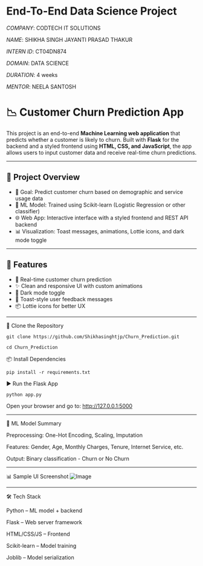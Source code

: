 # End-To-End Data Science Project

*COMPANY*: CODTECH IT SOLUTIONS

*NAME*: SHIKHA SINGH JAYANTI PRASAD THAKUR

*INTERN ID*: CT04DN874

*DOMAIN*: DATA SCIENCE

*DURATION*: 4 weeks

*MENTOR*: NEELA SANTOSH



# 📉 Customer Churn Prediction App

This project is an end-to-end **Machine Learning web application** that predicts whether a customer is likely to churn.
Built with **Flask** for the backend and a styled frontend using **HTML, CSS, and JavaScript**, the app allows users to input customer data and receive real-time churn predictions.

---

## 🚀 Project Overview

- 🎯 Goal: Predict customer churn based on demographic and service usage data
- 🤖 ML Model: Trained using Scikit-learn (Logistic Regression or other classifier)
- 🌐 Web App: Interactive interface with a styled frontend and REST API backend
- 📊 Visualization: Toast messages, animations, Lottie icons, and dark mode toggle

---

## 🎨 Features

- 🧠 Real-time customer churn prediction
- ✨ Clean and responsive UI with custom animations
- 🌙 Dark mode toggle
- 📢 Toast-style user feedback messages
- 📦 Lottie icons for better UX

---


 🔽 Clone the Repository

    git clone https://github.com/Shikhasinghtjp/Churn_Prediction.git

    cd Churn_Prediction

📦 Install Dependencies

    pip install -r requirements.txt

▶️ Run the Flask App

    python app.py

   Open your browser and go to:
   http://127.0.0.1:5000

---

🧠 ML Model Summary

Preprocessing: One-Hot Encoding, Scaling, Imputation

Features: Gender, Age, Monthly Charges, Tenure, Internet Service, etc.

Output: Binary classification - Churn or No Churn

---

📊 Sample UI Screenshot
![Image](https://github.com/user-attachments/assets/40b5ccd8-5001-4d52-ae01-d4b0473231e2)


---

🛠️ Tech Stack

Python – ML model + backend

Flask – Web server framework

HTML/CSS/JS – Frontend

Scikit-learn – Model training

Joblib – Model serialization


